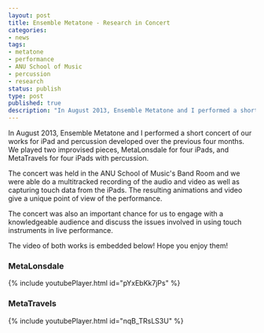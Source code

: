 ```yaml
---
layout: post
title: Ensemble Metatone - Research in Concert
categories:
- news
tags:
- metatone
- performance
- ANU School of Music
- percussion
- research
status: publish
type: post
published: true
description: "In August 2013, Ensemble Metatone and I performed a short concert of our works for iPad and percussion developed over the previous four months. We played"
---
```


In August 2013, Ensemble Metatone and I performed a short concert of our works for iPad and percussion developed over the previous four months. We played two improvised pieces, MetaLonsdale for four iPads, and MetaTravels for four iPads with percussion.

The concert was held in the ANU School of Music's Band Room and we were able do a multitracked recording of the audio and video as well as capturing touch data from the iPads. The resulting animations and video give a unique point of view of the performance.

The concert was also an important chance for us to engage with a knowledgeable audience and discuss the issues involved in using touch instruments in live performance.

The video of both works is embedded below! Hope you enjoy them!

### MetaLonsdale

<!-- https://youtu.be/pYxEbKk7jPs -->

{% include youtubePlayer.html id="pYxEbKk7jPs" %}

### MetaTravels

<!-- https://youtu.be/nqB_TRsLS3U -->

{% include youtubePlayer.html id="nqB_TRsLS3U" %}
